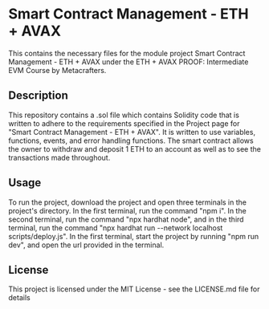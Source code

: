 # Smart Contract Management - ETH + AVAX

This contains the necessary files for the module project Smart Contract Management - ETH + AVAX under the ETH + AVAX PROOF: Intermediate EVM Course by Metacrafters.

## Description

This repository contains a .sol file which contains Solidity code that is written to adhere to the requirements specified in the Project page for "Smart Contract Management - ETH + AVAX". It is written to use variables, functions, events, and error handling functions. The smart contract allows the owner to withdraw and deposit 1 ETH to an account as well as to see the transactions made throughout.

## Usage

To run the project, download the project and open three terminals in the project's directory. In the first terminal, run the command "npm i". In the second terminal, run the command "npx hardhat node", and in the third terminal, run the command "npx hardhat run --network localhost scripts/deploy.js". In the first terminal, start the project by running "npm run dev", and open the url provided in the terminal.

## License

This project is licensed under the MIT License - see the LICENSE.md file for details
